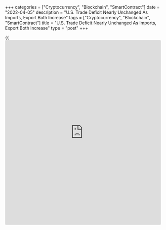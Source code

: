 +++
categories = ["Cryptocurrency", "Blockchain", "SmartContract"]
date = "2022-04-05"
description = "U.S. Trade Deficit Nearly Unchanged As Imports, Export Both Increase"
tags = ["Cryptocurrency", "Blockchain", "SmartContract"]
title = "U.S. Trade Deficit Nearly Unchanged As Imports, Export Both Increase"
type = "post"
+++

{{<iframe id="large-banner" src="https://www.bounty.group/#slide=5.0" width="100%" height="600" scrolling="no" style="border: 0px solid rgb(216, 221, 230); border-radius: 3px;">}}

A report released by the Commerce Department on Tuesday showed the U.S.
trade deficit was nearly unchanged in February, as imports and exports
both increased.

The Commerce Department said the trade deficit narrowed by less than
$0.1 billion to $89.2 billion in February. Economists had expected the
deficit to narrow to $88.5 billion from the $89.7 billion originally
reported for the previous month.

The trade deficit was little changed as the value of imports jumped by
$4.1 billion or 1.3 percent to $317.8 billion, while the value of
exports surged by $4.1 billion or 1.8 percent to $228.6 billion.

The increase in the value of imports was largely due to a spike in the
value of imports of industrial supplies and materials, particularly
crude oil, which helped offset a steep drop in imports passenger cars.

Meanwhile, notable increases in the value of exports of drugs and
industrial supplies and materials contributed to the advance in the
value of exports.

The report also showed the goods trade deficit narrowed to $107.5
billion in February from $108.6 billion in January, while the services
trade surplus shrank to $18.3 billion from $19.4 billion.

"The February data failed to fully capture the downstream impact of
Russia's invasion of Ukraine on trade flows, which will unfold slowly in
the coming months and potentially longer if the war persists," said
Mahir Rasheed, U.S. Economist at Oxford Economics.

"Given our broad-based downward revisions to global growth in 2022 and
2023, we believe geopolitical headwinds will squeeze demand for U.S.
exports this year," he added. "Conversely, imports should remain on a
steady footing, though growth is expected to moderate."

For comments and feedback [contact](https://www.playgroundfx.com/contact/): editorial@rtt[news](https://www.letsplayfx.com/blog/forex-news-website/).com

[Economic News][1]

 **What parts of the world are seeing the best (and worst) economic
performances lately? Click[here][2] to check out our [Econ Scorecard][2]
and find out! See up-to-the-moment [ranking](https://www.playgroundfx.com/blog/crypto-exchange-ranking/)s for the best and worst
performers in [GDP][3], [unemployment rate][4], [inflation][5] and much
more.**

   1. www.rtt[news](https://www.letsplayfx.com/blog/forex-news-website/).com/Content/EconomicNews.aspx
   2. www.rtt[news](https://www.letsplayfx.com/blog/forex-news-website/).com/economic-scorecard/world-rank/industrial-production/highest-performance.aspx
   3. www.rtt[news](https://www.letsplayfx.com/blog/forex-news-website/).com/economic-scorecard/world-rank/GDP/highest-performance.aspx
   4. www.rtt[news](https://www.letsplayfx.com/blog/forex-news-website/).com/economic-scorecard/world-rank/unemployment-rate/lowest-performance.aspx
   5. www.rtt[news](https://www.letsplayfx.com/blog/forex-news-website/).com/economic-scorecard/world-rank/CPI/highest-performance.aspx